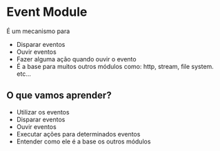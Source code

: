 # Event Module

É um mecanismo para
* Disparar eventos
* Ouvir eventos
* Fazer alguma ação quando ouvir o evento
* É a base para muitos outros módulos como: http, stream, file system. etc...

## O que vamos aprender?

* Utilizar os eventos
* Disparar eventos
* Ouvir eventos
* Executar ações para determinados eventos
* Entender como ele é a base os outros módulos